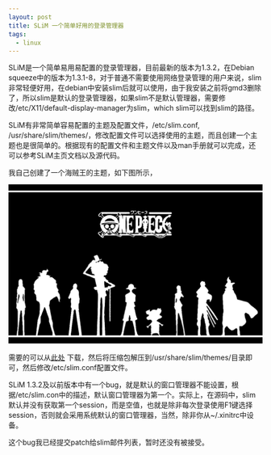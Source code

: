 ```yaml
---
layout: post
title: SLiM 一个简单好用的登录管理器
tags:
  - linux
---
```


SLiM是一个简单易用易配置的登录管理器，目前最新的版本为1.3.2，在Debian squeeze中的版本为1.3.1-8，对于普通不需要使用网络登录管理的用户来说，slim非常轻便好用，在debian中安装slim后就可以使用，由于我安装之前将gmd3删除了，所以slim是默认的登录管理器，如果slim不是默认管理器，需要修改/etc/X11/default-display-manager为slim，which slim可以找到slim的路径。

SLiM有非常简单容易配置的主题及配置文件，/etc/slim.conf, /usr/share/slim/themes/，修改配置文件可以选择使用的主题，而且创建一个主题也是很简单的。根据现有的配置文件和主题文件以及man手册就可以完成，还可以参考SLiM主页文档以及源代码。

我自己创建了一个海贼王的主题，如下图所示，

![theme](/assets/images/onepiece.jpg "four clients")

需要的可以从[此处](http://download.csdn.net/detail/Leisure512/3516193)
下载，然后将压缩包解压到/usr/share/slim/themes/目录即可，然后修改/etc/slim.conf配置文件。

SLiM 1.3.2及以前版本中有一个bug，就是默认的窗口管理器不能设置，根据/etc/slim.con中的描述，默认窗口管理器为第一个。实际上，在源码中，slim默认并没有获取第一个session，而是空值，也就是除非每次登录使用F1键选择session，否则就会采用系统默认的窗口管理器，当然，除非你从~/.xinitrc中设备。

这个bug我已经提交patch给slim邮件列表，暂时还没有被接受。
